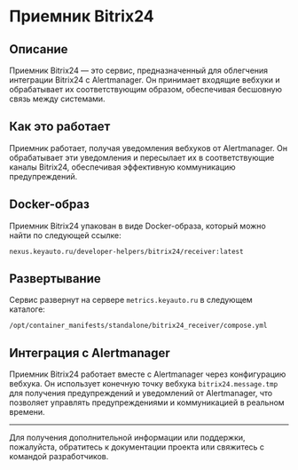 # Приемник Bitrix24

## Описание
Приемник Bitrix24 — это сервис, предназначенный для облегчения интеграции Bitrix24 с Alertmanager. Он принимает входящие вебхуки и обрабатывает их соответствующим образом, обеспечивая бесшовную связь между системами.

## Как это работает
Приемник работает, получая уведомления вебхуков от Alertmanager. Он обрабатывает эти уведомления и пересылает их в соответствующие каналы Bitrix24, обеспечивая эффективную коммуникацию предупреждений.

## Docker-образ
Приемник Bitrix24 упакован в виде Docker-образа, который можно найти по следующей ссылке:

```
nexus.keyauto.ru/developer-helpers/bitrix24/receiver:latest
```

## Развертывание
Сервис развернут на сервере `metrics.keyauto.ru` в следующем каталоге:

```
/opt/container_manifests/standalone/bitrix24_receiver/compose.yml
```

## Интеграция с Alertmanager
Приемник Bitrix24 работает вместе с Alertmanager через конфигурацию вебхука. Он использует конечную точку вебхука `bitrix24.message.tmp` для получения предупреждений и уведомлений от Alertmanager, что позволяет управлять предупреждениями и коммуникацией в реальном времени.

---

Для получения дополнительной информации или поддержки, пожалуйста, обратитесь к документации проекта или свяжитесь с командой разработчиков.
